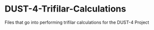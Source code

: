 # DUST-4-Trifilar-Calculations
Files that go into performing trifilar calculations for the DUST-4 Project
